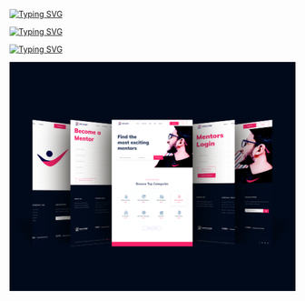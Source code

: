 [![Typing SVG](https://readme-typing-svg.herokuapp.com?size=40&color=F7005D&lines=Mentor+Finder)](https://git.io/typing-svg)

[![Typing SVG](https://readme-typing-svg.herokuapp.com?size=32&duration=2000&color=F7005D&center=true&width=500&lines=OSSAMA+MEHMOOD)](https://git.io/typing-svg)

[![Typing SVG](https://readme-typing-svg.herokuapp.com?color=F7F7F7&lines=Find+the+most+exciting+mentors+%F0%9F%8E%97%EF%B8%8F)](https://git.io/typing-svg)

<p align="left">
  <img alt="" style="{max-height: 0px}" src="./Prototype/Prototype (Mentor Finder).png">
</p>
